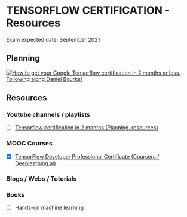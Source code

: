 # TENSORFLOW CERTIFICATION - Resources

Exam expected date: September 2021

## Planning
[![How to get your Google Tensorflow certification in 2 months or less. Following along Daniel Bourke!](https://res.cloudinary.com/marcomontalbano/image/upload/v1623134076/video_to_markdown/images/youtube--4V2hGcYlG2Q-c05b58ac6eb4c4700831b2b3070cd403.jpg)](https://www.youtube.com/watch?v=4V2hGcYlG2Q&list=PLPwvwJU4jhZVz97d9zQ4z-WrjP2oBM65I&index=9&t=5s "How to get your Google Tensorflow certification in 2 months or less. Following along Daniel Bourke!")

## Resources

### Youtube channels / playlists
- [ ] [Tensorflow certification in 2 months (Planning, resources)](https://www.youtube.com/playlist?list=PLPwvwJU4jhZVz97d9zQ4z-WrjP2oBM65I)
### MOOC Courses
- [x] [TensorFlow Developer Professional Certificate (Coursera / Deeplearning.ai)](https://www.coursera.org/professional-certificates/tensorflow-in-practice)
 
### Blogs / Webs / Tutorials

### Books
- [ ] Hands-on machine learning
